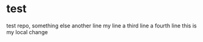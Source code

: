 # test
test repo, something else
another line
my line
a third line
a fourth line
this is my local change
